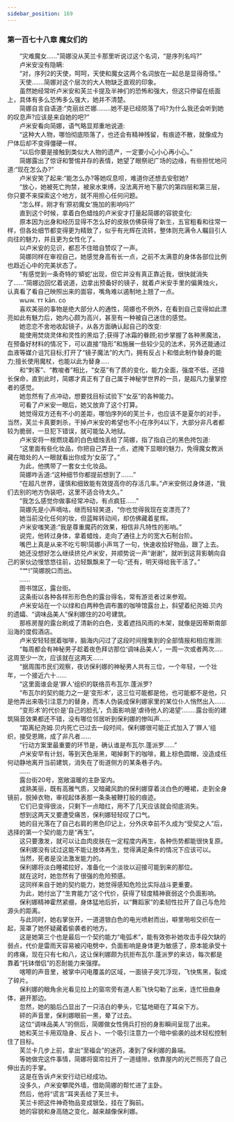 ```yaml
---
sidebar_position: 169
---
```

### 第一百七十八章 魔女们的  


　　“灾难魔女……”简娜没从芙兰卡那里听说过这个名词，“是序列名吗?”  
　　卢米安没有隐瞒:  
　　“对，序列2的天使，呵呵，天使和魔女这两个名词放在一起总是显得奇怪。”  
　　天使...….简娜对这个层次的大人物缺乏直观的印象。  
　　虽然她经常听卢米安和芙兰卡提及半神们的恐怖和强大，但这只停留在纸面上，具体有多么恐怖多么强大，她并不清楚。  
　　简娜自言自语道:“克丽丝芒娜.…….她不是已经陨落了吗?为什么我还会听到她的叹息声?应该是来自她的吧?”  
　　卢米安看向简娜，语气略显郑重地说道:  
　　“这种大人物，哪怕彻底陨落了，也还会有精神残留，有痕迹不散，就像成为尸体后却不变得僵硬一样。  
　　“以后你要是接触到类似大人物的遗产，一定要小心小心再小心。”  
　　简娜露出了惊讶和警惕并存的表情，她望了眼祭祀广场的边缘，有些担忧地问道:“现在怎么办?”  
　　卢米安笑了起来:“能怎么办?等她叹息呗，难道你还想去安慰她?  
　　“放心，她被死亡拘禁，被泉水束缚，没法离开地下墓穴的第四层和第三层，你只要不来探索这个地方，就不用担心任何问题。  
　　“怎么样，刚才有‘原初魔女’施加的影响吗?”  
　　直到这个时候，拿着白色蜡烛的卢米安才打量起简娜的容貌变化:  
　　原本因为出身和经历显得不怎么好的皮肤仿佛获得了新生，五官粗看和往常一样，但各处细节都变得更为精致了，似乎有光辉在流转，整体则充满令人瞩目引人向往的魅力，并且更为女性化了。  
　　以卢米安的见识，都忍不住暗自赞叹了一声。  
　　简娜同样在审视自己，她感觉身高有长一点，之前不太满意的身体各部位比例也趋近心中的完美状态了。  
　　“有感觉到一条奇特的‘蟒蛇’出现，但它并没有真正靠近我，很快就消失了……”简娜边回忆着说道，边拿出预备好的镜子，就着卢米安手里的偏黄烛火，认真看了看自己映照出来的面容，嘴角难以遏制地上翘了一点。  
　　wωw. тт kān. co  
　　喜欢美丽的事物是绝大部分人的通性，简娜也不例外，在看到自己变得如此漂亮如此有魅力后，她内心颇为高兴，甚至有一种被自己迷住的感觉。  
　　她恋恋不舍地收起镜子，从各方面确认起自己的改变:  
　　能使用焚烧灵体和灵性的黑焰了;获得了冰霜的眷顾;初步掌握了各种黑魔法，在预备好材料的情况下，可以直接“隐形”和施展一些较少见的法术，另外还能通过血液等媒介诅咒目标;打开了“镜子魔法”的大门，拥有反占卜和借此制作替身的能力;擅长使用魔杖，也能以此为替身.....  
　　和“刺客”、“教唆者”相比，“女巫”有了质的变化，能力全面，强度不低，还擅长保命，直到此时，简娜才真正有了自己属于神秘学世界的一员，是超凡力量掌控者的感觉。  
　　她忽然有了点冲动，想要找目标试验下“女巫”的各种能力。  
　　可看了卢米安一眼后，她又放弃了这个打算。  
　　她觉得双方还有不小的差距，哪怕序列6的芙兰卡，也应该不是夏尔的对手，当然，芙兰卡真要刺杀，干掉卢米安的希望也不小在序列4以下，大部分非凡者都较为脆弱，一旦犯下错误，就可能坠入地狱。  
　　卢米安将一根燃烧着的白色蜡烛丢给了简娜，指了指自己的黑色挎包道:  
　　“这里面有些化妆品，你把自己弄丑一点，遮掩下显眼的魅力，免得魔女教派藏在暗处的人一眼就看出你成为‘女巫’了。”  
　　为此，他携带了一套女士化妆品。  
　　简娜咋舌道:“这种细节你都提前想到了...….”  
　　“在超凡世界，谨慎和细致能有效提高你的存活几率。”卢米安侧过身体道，“我们去别的地方伪装吧，这里不适合待太久。”  
　　“我怎么感觉你做事经常冲动，有点疯狂……”  
　　简娜先是小声嘀咕，继而轻轻笑道，“你也觉得我现在变漂亮了?  
　　她当前没化任何的妆，但蓝眸转动间，却仿佛藏着星辉。  
　　卢米安嗤笑道:“我是尊重魔药的效果，相信非凡特性的影响。”  
　　说完，他转过身体，拿着蜡烛，走向了通往上方的宽大石制台阶。  
　　嘴巴上真是从来不吃亏啊!简娜小声骂了一句，快速收拾好物品，跟了上去。  
　　她还没想好怎么继续挤兑卢米安，并顺势说一声“谢谢”，就听到这背影朝向自己的家伙边慢悠悠往前，边轻飘飘来了一句:“还有，明天得给我干活了。”  
　　“艹!”简娜脱口而出。  
　　……  
　　图书馆区，露台街。  
　　这条街以各种各样形形色色的露台得名，常有游览者过来参观。  
　　卢米安站在一个以绿和白两种色调布置的咖啡馆露台上，斜望着纪尧姆.贝内的遗孀、“调味品美人”保利娜住的20号建筑。  
　　那栋房屋的露台刷成了清新的白色，支着遮挡风雨的木架，就像是因蒂斯南部沿海的度假酒店。  
　　卢米安轻轻抿着咖啡，脑海内闪过了这段时间搜集到的全部情报和相应推测:  
　　“每周都会有神秘男子趁着夜色拜访那位‘调味品美人’，一周一次或者两次.....这周至少一次，应该就在这两天......  
　　“据周围市民们观察，夜访保利娜的神秘男人共有三位，一个年轻，一个壮年，一个接近六十......  
　　“这里面谁会是‘罪人’组织的联络员布瓦尔.蓬派罗?  
　　“布瓦尔的契约能力之一是‘变形术’，这三位可能都是他，也可能都不是他，只是他弄出来吸引注意力的替身，而本人伪装成保利娜家里的某位仆人悄然出入......  
　　“变形术’的代价是‘自己的脸孔’，负面影响是‘虐待他人的渴望’.…....露台街的建筑隔音效果都还不错，没有哪位邻居听到保利娜的惨叫声...…  
　　“距离纪尧姆.贝内死亡已过去一段时间，保利娜很可能正式加入了‘罪人’组织，接受恩赐，成了非凡者......  
　　“行动方案里最重要的环节是，确认谁是布瓦尔.蓬派罗……”  
　　卢米安早有计划，等到天色渐黑，喝掉剩下的咖啡，戴上棕色圆帽，没造成任何动静地离开当前建筑，消失在了街道侧方的某条巷子内。  
　　...…  
　　露台街20号，宽敞温暖的主卧室内。  
　　成熟美丽，既有高雅气质，又暗藏风韵的保利娜穿着淡白色的睡裙，走到全身镜前，脱掉衣物，审视起体表那一条条被鞭打般的痕迹。  
　　它们已变得很淡，只剩下一点暗红，用不了几天应该就会彻底消失。  
　　想到这两天又要遭受痛苦，保利娜轻轻叹了口气。  
　　她的目光落在了自己右肩的黑色印记上，分外庆幸前不久成为“受契之人”后，选择的第一个契约能力是“再生”。  
　　这只要激发，就可以让血肉皮肤在一定程度内再生，各种伤势都能很快复原。  
　　保利娜没有试过这能不能让肢体再生，觉得满足条件的情况下应该可以。  
　　当然，死者是没法激发能力的。  
　　保利娜将淡白睡裙拉好，准备化一个淡妆以迎接可能到来的那位。  
　　就在这时，她忽然有了很强的危险预感。  
　　这同样来自于她的契约能力，她觉得感知危险比实际战斗更重要。  
　　为此，她付出了“生育能力”这个代价，获得了轻度精神衰弱这个负面影响。  
　　保利娜精神霍然紧绷，身体猛地后折，以“舞蹈家”的柔韧性拉开了自己与危险源头的距离。  
　　与此同时，她右掌张开，一道道银白色的电光喷射而出，噼里啪啦交织在一起，笼罩了她怀疑藏着偷袭者的地方。  
　　这是她第三个也是最后一个契约能力“电弧术”，能有效弥补她攻击手段欠缺的弱点，代价是雷雨天容易被闪电劈中，负面影响是身体更为敏感了，原本能承受十的疼痛，现在只有七和八，这让保利娜颇为抗拒布瓦尔.蓬派罗的来访，每次都是靠着“托钵僧侣”的忍耐能力来强撑。  
　　喀嚓的声音里，被掌中闪电覆盖的区域，一面镜子突兀浮现，飞快焦黑，裂成了碎片。  
　　保利娜的眼角余光看见拉上的窗帘旁有道人影飞快勾勒了出来，连忙扭曲身体，避开那边。  
　　忽然，她的脑后凸显出了一只洁白的拳头，它猛地砸在了耳朵下方。  
　　砰的声音里，保利娜眼前一黑，晕了过去。  
　　这位“调味品美人”的侧后，简娜做女性佣兵打扮的身影瞬间呈现了出来。  
　　她和芙兰卡用双隐身、反占卜、一个吸引注意力一个暗中偷袭的战术轻松控制住了目标。  
　　芙兰卡几步上前，拿出“至福会”的迷药，凑到了保利娜的鼻端。  
　　等她做完这件事情，简娜将窗帘拉开了一道缝隙，依靠屋内的光芒照亮了自己伸出去的手掌。  
　　这是在告诉卢米安行动已经成功。  
　　没多久，卢米安攀爬外墙，借助简娜的帮忙进了主卧。  
　　然后，他将“谎言”耳夹丢给了芙兰卡。  
　　芙兰卡把这件神奇物品变成银坠，挂在了胸前。  
　　她的容貌和身高随之变化，越来越像保利娜。  
